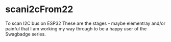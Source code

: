 # scani2cFrom22
To scan I2C bus on ESP32
These are the stages - maybe elementray and/or painful that I am working my way through to be a happy user of the Swagbadge series.
